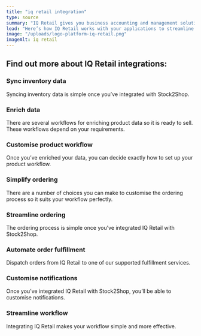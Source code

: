 ```yaml
---
title: "iq retail integration"
type: source
summary: "IQ Retail gives you business accounting and management solutions designed to work in a retail, distributive and hospitality environment."
lead: "Here’s how IQ Retail works with your applications to streamline your workflow."
image: "/uploads/logo-platform-iq-retail.png"
imageAlt: iq retail
---
```


## Find out more about IQ Retail integrations:

### Sync inventory data    
    
Syncing inventory data is simple once you’ve integrated with Stock2Shop.
### Enrich data
    
There are several workflows for enriching product data so it is ready to sell. These workflows depend on your requirements.
### Customise product workflow
    
Once you’ve enriched your data, you can decide exactly how to set up your product workflow.
### Simplify ordering
    
There are a number of choices you can make to customise the ordering process so it suits your workflow perfectly.
### Streamline ordering
    
The ordering process is simple once you’ve integrated IQ Retail with Stock2Shop.
### Automate order fulfillment
    
Dispatch orders from IQ Retail to one of our supported fulfillment services.
### Customise notifications
    
Once you’ve integrated IQ Retail with Stock2Shop, you’ll be able to customise notifications.
### Streamline workflow
    
Integrating IQ Retail makes your workflow simple and more effective.